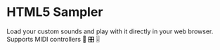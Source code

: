# HTML5 Sampler
Load your custom sounds and play with it directly in your web browser. Supports MIDI controllers 🎹 🎛 ️🎚️
